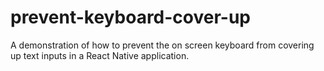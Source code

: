 # prevent-keyboard-cover-up

A demonstration of how to prevent the on screen keyboard from covering up text inputs in a React Native application.
